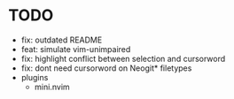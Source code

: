 # TODO

- fix: outdated README
- feat: simulate vim-unimpaired
- fix: highlight conflict between selection and cursorword
- fix: dont need cursorword on Neogit\* filetypes
- plugins
  - mini.nvim
